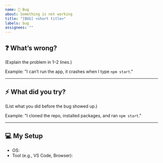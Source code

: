 ```yaml
---
name: 🐞 Bug
about: Something is not working
title: "[BUG] <short title>"
labels: bug
assignees: ""
---
```


## ❓ What’s wrong?
(Explain the problem in 1–2 lines.)

Example: "I can’t run the app, it crashes when I type `npm start`."

---

## ⚡ What did you try?
(List what you did before the bug showed up.)

Example: "I cloned the repo, installed packages, and ran `npm start`."

---

## 💻 My Setup
- OS:  
- Tool (e.g., VS Code, Browser):  
